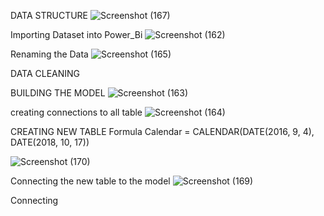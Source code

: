 DATA STRUCTURE
![Screenshot (167)](https://github.com/Junnielexia/POWER-BI-FULL-PROJECTS/assets/95970546/1c2bb14a-2725-48a3-b02a-b2312825e796)

Importing Dataset into Power_Bi
![Screenshot (162)](https://github.com/Junnielexia/POWER-BI-FULL-PROJECTS/assets/95970546/42341aa0-1ed4-4dc6-a411-cdda20b339b6)

Renaming the Data 
![Screenshot (165)](https://github.com/Junnielexia/POWER-BI-FULL-PROJECTS/assets/95970546/440bafeb-c0ff-4440-87ee-731760796670)

DATA CLEANING


BUILDING THE MODEL
![Screenshot (163)](https://github.com/Junnielexia/POWER-BI-FULL-PROJECTS/assets/95970546/0fb90d77-fc64-44d0-8e5d-fa597cc6108c)

creating connections to all table
![Screenshot (164)](https://github.com/Junnielexia/POWER-BI-FULL-PROJECTS/assets/95970546/0e378c04-febe-4563-b696-9ada25efdc11)


CREATING NEW TABLE
Formula
Calendar = CALENDAR(DATE(2016, 9, 4), DATE(2018, 10, 17))

![Screenshot (170)](https://github.com/Junnielexia/POWER-BI-FULL-PROJECTS/assets/95970546/1c90c562-9ba5-464b-a311-fba0f2645fb3)

Connecting the new table to the model
![Screenshot (169)](https://github.com/Junnielexia/POWER-BI-FULL-PROJECTS/assets/95970546/d33e7b35-03e0-4300-a78d-1322601b150d)



Connecting
